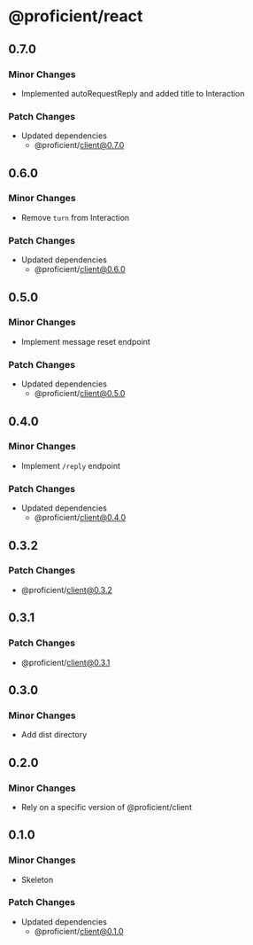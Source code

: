 # @proficient/react

## 0.7.0

### Minor Changes

- Implemented autoRequestReply and added title to Interaction

### Patch Changes

- Updated dependencies
  - @proficient/client@0.7.0

## 0.6.0

### Minor Changes

- Remove `turn` from Interaction

### Patch Changes

- Updated dependencies
  - @proficient/client@0.6.0

## 0.5.0

### Minor Changes

- Implement message reset endpoint

### Patch Changes

- Updated dependencies
  - @proficient/client@0.5.0

## 0.4.0

### Minor Changes

- Implement `/reply` endpoint

### Patch Changes

- Updated dependencies
  - @proficient/client@0.4.0

## 0.3.2

### Patch Changes

- @proficient/client@0.3.2

## 0.3.1

### Patch Changes

- @proficient/client@0.3.1

## 0.3.0

### Minor Changes

- Add dist directory

## 0.2.0

### Minor Changes

- Rely on a specific version of @proficient/client

## 0.1.0

### Minor Changes

- Skeleton

### Patch Changes

- Updated dependencies
  - @proficient/client@0.1.0
